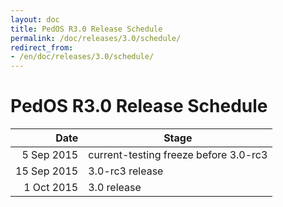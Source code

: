 ```yaml
---
layout: doc
title: PedOS R3.0 Release Schedule
permalink: /doc/releases/3.0/schedule/
redirect_from:
- /en/doc/releases/3.0/schedule/
---
```


PedOS R3.0 Release Schedule
===========================

|  Date       | Stage                                 |
| -----------:| ------------------------------------- |
|  5 Sep 2015 | current-testing freeze before 3.0-rc3 |
| 15 Sep 2015 | 3.0-rc3 release                       |
|  1 Oct 2015 | 3.0 release                           |
